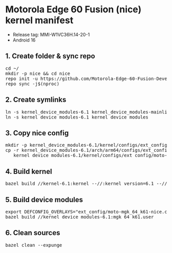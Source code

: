 # Motorola Edge 60 Fusion (nice) kernel manifest
- Release tag: MMI-W1VC36H.14-20-1
- Android 16

## 1. Create folder & sync repo
<pre>cd ~/
mkdir -p nice && cd nice
repo init -u https://github.com/Motorola-Edge-60-Fusion-Development/kernel-manifest-6.1.git -m default.xml
repo sync -j$(nproc)</pre>

## 2. Create symlinks
<pre>ln -s kernel_device_modules-6.1 kernel_device_modules-mainline
ln -s kernel_device_modules-6.1 kernel_device_modules</pre>

## 3. Copy nice config
<pre>mkdir -p kernel_device_modules-6.1/kernel/configs/ext_config
cp -r kernel_device_modules-6.1/arch/arm64/configs/ext_config/moto-mgk_64_k61-nice.config \
   kernel_device_modules-6.1/kernel/configs/ext_config/moto-mgk_64_k61-nice.config</pre>

## 4. Build kernel
<pre>bazel build //kernel-6.1:kernel --//:kernel_version=6.1 --//:internal_config=true</pre>

## 5. Build device modules
<pre>export DEFCONFIG_OVERLAYS="ext_config/moto-mgk_64_k61-nice.config"
bazel build //kernel_device_modules-6.1:mgk_64_k61.user</pre>

## 6. Clean sources
<pre>bazel clean --expunge </pre>
